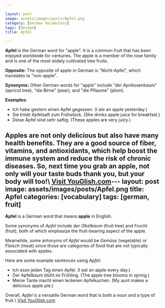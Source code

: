 ```yaml
---

layout: post
image: assets/images/posts/Apfel.png
category: [German Vocabulary]
tags: [German]
title: Apfel

---
```


**Apfel** is the German word for "apple". It is a common fruit that has been enjoyed worldwide for centuries. The apple is a member of the rose family and is one of the most widely cultivated tree fruits.

**Opposite:** The opposite of apple in German is "Nicht-Apfel", which translates to "non-apple".

**Synonyms:** Other German words for "apple" include "der Aprikosenbaum" (apricot tree), "die Birne" (pear), and "die Pflaume" (plum).

**Examples:**

- Ich habe gestern einen Apfel gegessen. (I ate an apple yesterday.)
- Sie trinkt Apfelsaft zum Frühstück. (She drinks apple juice for breakfast.)
- Diese Äpfel sind sehr saftig. (These apples are very juicy.)

Apples are not only delicious but also have many health benefits. They are a good source of fiber, vitamins, and antioxidants, which help boost the immune system and reduce the risk of chronic diseases. So, next time you grab an apple, not only will your taste buds thank you, but your body will too!\ <a id="yg-widget-0" class="youglish-widget" data-query="Apfel" data-lang="german" data-components="8412" data-auto-start="0" data-bkg-color="theme_light" data-title="How%20to%20pronounce%20Apfel%20in%20German"  rel="nofollow" href="https://youglish.com">Visit YouGlish.com</a><script async src="https://youglish.com/public/emb/widget.js" charset="utf-8"></script>---
layout: post
image: assets/images/posts/Apfel.png
title: Apfel
categories: [vocabulary]
tags: [german, fruit]
---

**Apfel** is a German word that means **apple** in English. 

Some synonyms of *Apfel* include *der Obstbaum* (fruit tree) and *Frucht* (fruit), both of which emphasize the fruit-bearing aspect of the apple. 

Meanwhile, some antonyms of *Apfel* would be *Gemüse* (vegetable) or *Fleisch* (meat) since those are categories of food that are not typically associated with apples. 

Here are some example sentences using *Apfel*: 

- Ich esse jeden Tag einen Apfel. (I eat an apple every day.)
- Der Apfelbaum blüht im Frühling. (The apple tree blooms in spring.)
- Meine Tante macht einen leckeren Apfelkuchen. (My aunt makes a delicious apple pie.) 

Overall, *Apfel* is a versatile German word that is both a noun and a type of fruit.\ <a id="yg-widget-0" class="youglish-widget" data-query="Apfel" data-lang="german" data-components="8412" data-auto-start="0" data-bkg-color="theme_light" data-title="How%20to%20pronounce%20Apfel%20in%20German"  rel="nofollow" href="https://youglish.com">Visit YouGlish.com</a><script async src="https://youglish.com/public/emb/widget.js" charset="utf-8"></script>